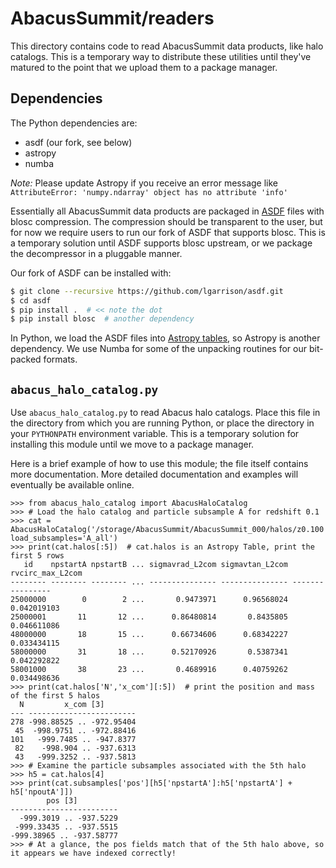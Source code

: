 # AbacusSummit/readers

This directory contains code to read AbacusSummit data products, like halo catalogs.
This is a temporary way to distribute these utilities until they've matured to the
point that we upload them to a package manager.

## Dependencies
The Python dependencies are:
- asdf (our fork, see below)
- astropy
- numba

*Note:* Please update Astropy if you receive an error message like `AttributeError: 'numpy.ndarray' object has no attribute 'info'`

Essentially all AbacusSummit data products are packaged in [ASDF](https://asdf.readthedocs.io/)
files with blosc compression.  The compression should be transparent to the user, but for now
we require users to run our fork of ASDF that supports blosc.  This is a temporary solution until
ASDF supports blosc upstream, or we package the decompressor in a pluggable manner.

Our fork of ASDF can be installed with:
```bash
$ git clone --recursive https://github.com/lgarrison/asdf.git
$ cd asdf
$ pip install .  # << note the dot
$ pip install blosc  # another dependency
```

In Python, we load the ASDF files into [Astropy tables](http://docs.astropy.org/en/stable/table/),
so Astropy is another dependency.  We use Numba for some of the unpacking routines for our bit-packed
formats.

## `abacus_halo_catalog.py`
Use `abacus_halo_catalog.py` to read Abacus halo catalogs.  Place this file in the directory
from which you are running Python, or place the directory in your `PYTHONPATH` environment variable.
This is a temporary solution for installing this module until we move to a package manager.

Here is a brief example of how to use this module; the file itself contains more documentation.
More detailed documentation and examples will eventually be available online.

```pycon
>>> from abacus_halo_catalog import AbacusHaloCatalog
>>> # Load the halo catalog and particle subsample A for redshift 0.1
>>> cat = AbacusHaloCatalog('/storage/AbacusSummit/AbacusSummit_000/halos/z0.100', load_subsamples='A_all')
>>> print(cat.halos[:5])  # cat.halos is an Astropy Table, print the first 5 rows
   id    npstartA npstartB ... sigmavrad_L2com sigmavtan_L2com rvcirc_max_L2com
-------- -------- -------- ... --------------- --------------- ----------------
25000000        0        2 ...       0.9473971      0.96568024      0.042019103
25000001       11       12 ...      0.86480814       0.8435805      0.046611086
48000000       18       15 ...      0.66734606      0.68342227      0.033434115
58000000       31       18 ...      0.52170926       0.5387341      0.042292822
58001000       38       23 ...       0.4689916      0.40759262      0.034498636
>>> print(cat.halos['N','x_com'][:5])  # print the position and mass of the first 5 halos
  N         x_com [3]        
--- ------------------------
278 -998.88525 .. -972.95404
 45  -998.9751 .. -972.88416
101   -999.7485 .. -947.8377
 82    -998.904 .. -937.6313
 43   -999.3252 .. -937.5813
>>> # Examine the particle subsamples associated with the 5th halo
>>> h5 = cat.halos[4]
>>> print(cat.subsamples['pos'][h5['npstartA']:h5['npstartA'] + h5['npoutA']])
        pos [3]         
------------------------
  -999.3019 .. -937.5229
 -999.33435 .. -937.5515
-999.38965 .. -937.58777
>>> # At a glance, the pos fields match that of the 5th halo above, so it appears we have indexed correctly!
```

